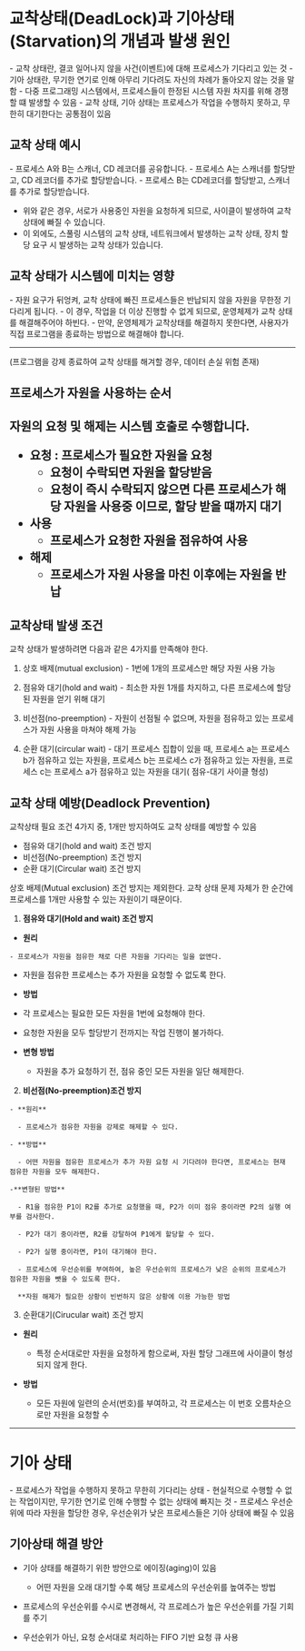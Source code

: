 <h1> 교착상태(DeadLock)과 기아상태(Starvation)의 개념과 발생 원인 </h1>
- 교착 상태란, 결코 일어나지 않을 사건(이벤트)에 대해 프로세스가 기다리고 있는 것
- 기아 상태란, 무기한 연기로 인해 아무리 기다려도 자신의 차례가 돌아오지 않는 것을 말함
- 다중 프로그래밍 시스템에서, 프로세스들이 한정된 시스템 자원 차지를 위해 경쟁할 떄 발생할 수 있음
- 교착 상태, 기아 상태는 프로세스가 작업을 수행하지 못하고, 무한히 대기한다는 공통점이 있음

<h2> 교착 상태 예시 </h2>
- 프로세스 A와 B는 스캐너, CD 레코더를 공유합니다.
- 프로세스 A는 스캐너를 할당받고, CD 레코더를 추가로 할당받습니다.
- 프로세스 B는 CD레코더를 할당받고, 스캐너를 추가로 할당받습니다.

- 위와 같은 경우, 서로가 사용중인 자원을 요청하게 되므로, 사이클이 발생하여 교착 상태에 빠질 수 있습니다.
- 이 외에도, 스풀링 시스템의 교착 상태, 네트워크에서 발생하는 교착 상태, 장치 할당 요구 시 발생하는 교착 상태가 있습니다.

<h2> 교착 상태가 시스템에 미치는 영향 </h2>
- 자원 요구가 뒤엉켜, 교착 상태에 빠진 프로세스들은 반납되지 않을 자원을 무한정 기다리게 됩니다.
- 이 경우, 작업을 더 이상 진행할 수 없게 되므로, 운영체제가 교착 상태를 해결해주어야 하빈다.
- 만약, 운영체제가 교착상태를 해결하지 못한다면, 사용자가 직접 프로그램을 종료하는 방법으로 해결해야 합니다.<hr>
  (프로그램을 강제 종료하여 교착 상태를 해겨할 경우, 데이터 손실 위험 존재)
  
<h2> 프로세스가 자원을 사용하는 순서 <h2>
  
  자원의 요청 및 해제는 시스템 호출로 수행합니다.
  
  - 요청 : 프로세스가 필요한 자원을 요청
    - 요청이 수락되면 자원을 할당받음
    - 요청이 즉시 수락되지 않으면 다른 프로세스가 해당 자원을 사용중 이므로, 할당 받을 떄까지 대기
  - 사용
    - 프로세스가 요청한 자원을 점유하여 사용
  - 해제
    - 프로세스가 자원 사용을 마친 이후에는 자원을 반납
  
 <h2> 교착상태 발생 조건</h2>
  
  교착 상태가 발생하려면 다음과 같은 4가지를 만족해야 한다.
  1. 상호 배제(mutual exclusion)
    - 1번에 1개의 프로세스만 해당 자원 사용 가능
  2. 점유와 대기(hold and wait)
    - 최소한 자원 1개를 차지하고, 다른 프로세스에 할당된 자원을 얻기 위해 대기 
  
  3. 비선점(no-preemption)
    - 자원이 선점될 수 없으며, 자원을 점유하고 있는 프로세스가 자원 사용을 마쳐야 해제 가능
  
  4. 순환 대기(circular wait)
    - 대기 프로세스 집합이 있을 때, 프로세스 a는 프로세스 b가 점유하고 있는 자원을, 프로세스 b는 프로세스 c가 점유하고 있는
      자원을, 프로세스 c는 프로세스 a가 점유하고 있는 자원을 대기( 점유-대기 사이클 형성)
  
  
  <h2> 교착 상태 예방(Deadlock Prevention) </h2>
  교착상태 필요 조건 4가지 중, 1개만 방지하여도 교착 상태를 예방할 수 있음
  
  - 점유와 대기(hold and wait) 조건 방지
  - 비선점(No-preemption) 조건 방지
  - 순환 대기(Circular wait) 조건 방지
  
  상호 배제(Mutual exclusion) 조건 방지는 제외한다.
  교착 상태 문제 자체가 한 순간에 프로세스를 1개만 사용할 수 있는 자원이기 때문이다.
  
  1. **점유와 대기(Hold and wait) 조건 방지**
  
  -  **원리**
  
    - 프로세스가 자원을 점유한 채로 다른 자원을 기다리는 일을 없앤다.
  
  - 자원을 점유한 프로세스는 추가 자원을 요청할 수 없도록 한다.
  
  - **방법**
  
  - 각 프로세스는 필요한 모든 자원을 1번에 요청해야 한다.
  
  - 요청한 자원을 모두 할당받기 전까지는 작업 진행이 불가하다.
  
  - **변형 방법**
  
    - 자원을 추가 요청하기 전, 점유 중인 모든 자원을 일단 해제한다.
  
  
  2. **비선점(No-preemption)조건 방지**
  
    - **원리**
  
      - 프로세스가 점유한 자원을 강제로 해제할 수 있다.
     
    - **방법**
  
      - 어떤 자원을 점유한 프로세스가 추가 자원 요청 시 기다려야 한다면, 프로세스는 현재 점유한 자원을 모두 해제한다.
  
    -**변형된 방법**
  
      - R1을 점유한 P1이 R2를 추가로 요청했을 때, P2가 이미 점유 중이라면 P2의 실행 여부를 검사한다.
  
      - P2가 대기 중이라면, R2를 강탈하여 P1에게 할당할 수 있다.
  
      - P2가 실행 중이라면, P1이 대기해야 한다.
  
      - 프로세스에 우선순위를 부여하여, 높은 우선순위의 프로세스가 낮은 순위의 프로세스가 점유한 자원을 뺏을 수 있도록 한다.
  
      **자원 해제가 필요한 상황이 빈번하지 않은 상황에 이용 가능한 방법
  
  
  3. 순환대기(Cirucular wait) 조건 방지
  
  - **원리**
    - 특정 순서대로만 자원을 요청하게 함으로써, 자원 할당 그래프에 사이클이 형성되지 않게 한다.
  
  - **방법**
    - 모든 자원에 일련의 순서(번호)를 부여하고, 각 프로세스는 이 번호 오름차순으로만 자원을 요청할 수 
  
  
  * * * 
  <h1> 기아 상태 </h1>
  - 프로세스가 작업을 수행하지 못하고 무한히 기다리는 상태
  - 현실적으로 수행할 수 없는 작업이지만, 무기한 연기로 인해 수행할 수 없는 상태에 빠지는 것
  - 프로세스 우선순위에 따라 자원을 할당한 경우, 우선순위가 낮은 프로세스들은 기아 상태에 빠질 수 있음
  
  
  <h2> 기아상태 해결 방안 </h2>
  
  - 기아 상태를 해결하기 위한 방안으로 에이징(aging)이 있음
    - 어떤 자원을 오래 대기할 수록 해당 프로세스의 우선순위를 높여주는 방법
  
  - 프로세스의 우선순위를 수시로 변경해서, 각 프로레스가 높은 우선순위를 가질 기회를 주기
  
  - 우선순위가 아닌, 요청 순서대로 처리하는 FIFO 기반 요청 큐 사용
  
  
  
  
  
  
  
